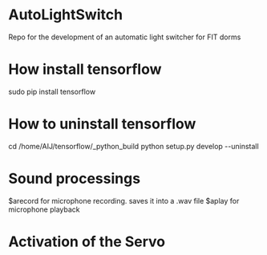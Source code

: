 # AutoLightSwitch
Repo for the development of an automatic light switcher for FIT dorms

# How install tensorflow
  sudo pip install tensorflow
  
# How to uninstall tensorflow
  cd /home/AIJ/tensorflow/_python_build
  python setup.py develop --uninstall

# Sound processings
  $arecord for microphone recording. saves it into a .wav file
  $aplay for microphone playback
  
# Activation of the Servo
